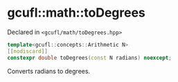 # gcufl::math::toDegrees
Declared in `<gcufl/math/toDegrees.hpp>`
```cpp
template<gcufl::concepts::Arithmetic N>
[[nodiscard]]
constexpr double toDegrees(const N radians) noexcept;
```
Converts radians to degrees.
